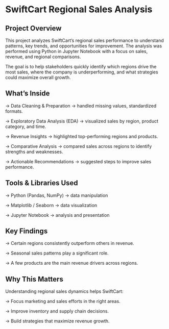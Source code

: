  # SwiftCart Regional Sales Analysis

 ## Project Overview

This project analyzes SwiftCart’s regional sales performance to understand patterns, key trends, and opportunities for improvement. The analysis was performed using Python in Jupyter Notebook with a focus on sales, revenue, and regional comparisons.

The goal is to help stakeholders quickly identify which regions drive the most sales, where the company is underperforming, and what strategies could maximize overall growth.

## What’s Inside

-> Data Cleaning & Preparation → handled missing values, standardized formats.

-> Exploratory Data Analysis (EDA) → visualized sales by region, product category, and time.

-> Revenue Insights → highlighted top-performing regions and products.

-> Comparative Analysis → compared sales across regions to identify strengths and weaknesses.

-> Actionable Recommendations → suggested steps to improve sales performance.

## Tools & Libraries Used

-> Python (Pandas, NumPy) → data manipulation

-> Matplotlib / Seaborn → data visualization

-> Jupyter Notebook → analysis and presentation

## Key Findings

-> Certain regions consistently outperform others in revenue.

-> Seasonal sales patterns play a significant role.

-> A few products are the main revenue drivers across regions.

## Why This Matters

Understanding regional sales dynamics helps SwiftCart:

-> Focus marketing and sales efforts in the right areas.

-> Improve inventory and supply chain decisions.

-> Build strategies that maximize revenue growth.
